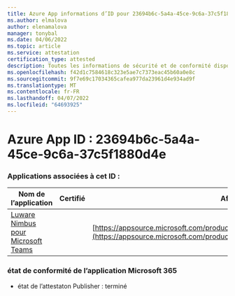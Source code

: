```yaml
---
title: Azure App informations d’ID pour 23694b6c-5a4a-45ce-9c6a-37c5f1880d4e
ms.author: elmalova
author: elenamalova
manager: tonybal
ms.date: 04/06/2022
ms.topic: article
ms.service: attestation
certification_type: attested
description: Toutes les informations de sécurité et de conformité disponibles pour 23694b6c-5a4a-45ce-9c6a-37c5f1880d4e.
ms.openlocfilehash: f42d1c7584618c323e5ae7c7373eac45b60a0e8c
ms.sourcegitcommit: 9f7e69c17034365cafea977da23961d4e934ad9f
ms.translationtype: MT
ms.contentlocale: fr-FR
ms.lasthandoff: 04/07/2022
ms.locfileid: "64693925"
---
```

# <a name="azure-app-id-23694b6c-5a4a-45ce-9c6a-37c5f1880d4e"></a>Azure App ID : 23694b6c-5a4a-45ce-9c6a-37c5f1880d4e


### <a name="apps-associated-with-this-id"></a>Applications associées à cet ID :
| **Nom de l’application** | **Certifié** | **Afficher dans AppSource** |
|--------------|---------------|-----------------------|
| [Luware Nimbus pour Microsoft Teams](../forward/luwareagzurich.advanced_routing_azure_marketplace.md) |  | [https://appsource.microsoft.com/product/office/luwareagzurich.advanced_routing_azure_marketplace](https://appsource.microsoft.com/product/office/luwareagzurich.advanced_routing_azure_marketplace) |

### <a name="microsoft-365-app-compliance-status"></a>état de conformité de l’application Microsoft 365
- état de l’attestaton Publisher : terminé

